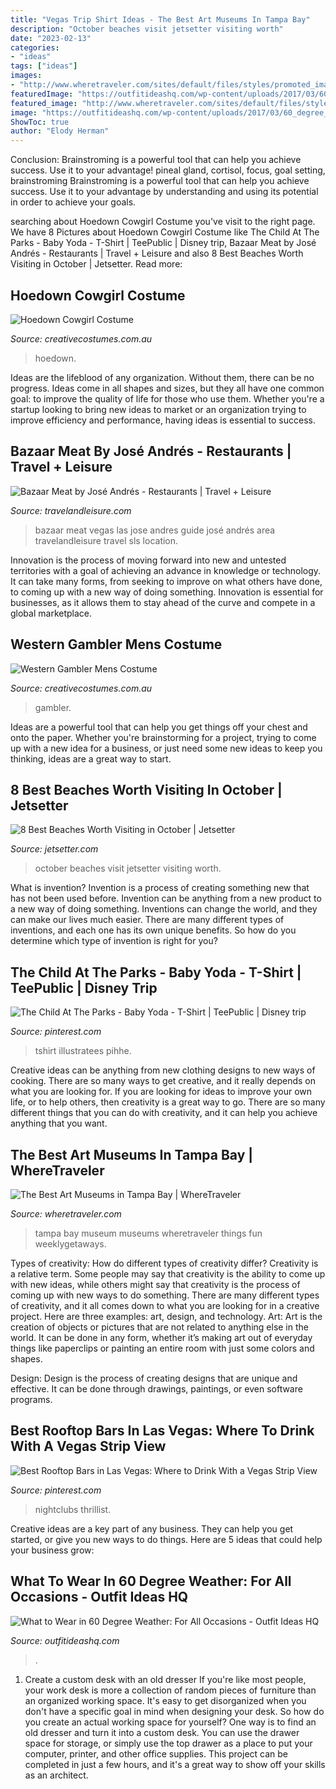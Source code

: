 ```yaml
---
title: "Vegas Trip Shirt Ideas - The Best Art Museums In Tampa Bay"
description: "October beaches visit jetsetter visiting worth"
date: "2023-02-13"
categories:
- "ideas"
tags: ["ideas"]
images:
- "http://www.wheretraveler.com/sites/default/files/styles/promoted_image_social_large/public/tma.richardbarnes_474.jpg?itok=zmQOs5Je"
featuredImage: "https://outfitideashq.com/wp-content/uploads/2017/03/60_degree_in_vegas.jpg"
featured_image: "http://www.wheretraveler.com/sites/default/files/styles/promoted_image_social_large/public/tma.richardbarnes_474.jpg?itok=zmQOs5Je"
image: "https://outfitideashq.com/wp-content/uploads/2017/03/60_degree_in_vegas.jpg"
ShowToc: true
author: "Elody Herman"
---
```



Conclusion: Brainstroming is a powerful tool that can help you achieve success. Use it to your advantage!
pineal gland, cortisol, focus, goal setting, brainstroming
Brainstroming is a powerful tool that can help you achieve success. Use it to your advantage by understanding and using its potential in order to achieve your goals.

	

		
searching about Hoedown Cowgirl Costume you've visit to the right page. We have 8 Pictures about Hoedown Cowgirl Costume like The Child At The Parks - Baby Yoda - T-Shirt | TeePublic | Disney trip, Bazaar Meat by José Andrés - Restaurants | Travel + Leisure and also 8 Best Beaches Worth Visiting in October | Jetsetter. Read more:
		
    
## Hoedown Cowgirl Costume

<img loading=lazy src="https://www.creativecostumes.com.au/wp-content/uploads/2018/07/CC_April_18_259-768x1024.jpg" onerror="this.onerror=null;this.src='https://tse1.mm.bing.net/th?id=OIP.MkY7Cqs5fjcmBgCh3W7NbgHaJ4&amp;pid=15.1';" alt="Hoedown Cowgirl Costume">

_Source: creativecostumes.com.au_

>hoedown. 

	

Ideas are the lifeblood of any organization. Without them, there can be no progress. Ideas come in all shapes and sizes, but they all have one common goal: to improve the quality of life for those who use them. Whether you're a startup looking to bring new ideas to market or an organization trying to improve efficiency and performance, having ideas is essential to success.

    
## Bazaar Meat By José Andrés - Restaurants | Travel + Leisure

<img loading=lazy src="https://cdn-image.travelandleisure.com/sites/default/files/styles/1600x1000/public/1444837545/LV1015-bazaar-meat-by-jose-andres.jpg?itok=GXNK3EfE" onerror="this.onerror=null;this.src='https://tse3.mm.bing.net/th?id=OIP.QLz-xGBzkof5-jxg7zIUHQHaEo&amp;pid=15.1';" alt="Bazaar Meat by José Andrés - Restaurants | Travel + Leisure">

_Source: travelandleisure.com_

>bazaar meat vegas las jose andres guide josé andrés area travelandleisure travel sls location. 

	

Innovation is the process of moving forward into new and untested territories with a goal of achieving an advance in knowledge or technology. It can take many forms, from seeking to improve on what others have done, to coming up with a new way of doing something. Innovation is essential for businesses, as it allows them to stay ahead of the curve and compete in a global marketplace.

    
## Western Gambler Mens Costume

<img loading=lazy src="https://www.creativecostumes.com.au/wp-content/uploads/2015/08/BCP_8279-768x1024.jpg" onerror="this.onerror=null;this.src='https://tse2.mm.bing.net/th?id=OIP.JNmPnD28kKMWd-EKkSEYCQHaJ4&amp;pid=15.1';" alt="Western Gambler Mens Costume">

_Source: creativecostumes.com.au_

>gambler. 

	

Ideas are a powerful tool that can help you get things off your chest and onto the paper. Whether you're brainstorming for a project, trying to come up with a new idea for a business, or just need some new ideas to keep you thinking, ideas are a great way to start.

    
## 8 Best Beaches Worth Visiting In October | Jetsetter

<img loading=lazy src="https://www.jetsetter.com/uploads/sites/7/2018/10/Picnic-Hero.jpg" onerror="this.onerror=null;this.src='https://tse3.mm.bing.net/th?id=OIP.cGlOKCD7znmMn6maGrSTnAHaE8&amp;pid=15.1';" alt="8 Best Beaches Worth Visiting in October | Jetsetter">

_Source: jetsetter.com_

>october beaches visit jetsetter visiting worth. 

	

What is invention?
Invention is a process of creating something new that has not been used before. Invention can be anything from a new product to a new way of doing something. Inventions can change the world, and they can make our lives much easier. There are many different types of inventions, and each one has its own unique benefits. So how do you determine which type of invention is right for you?

    
## The Child At The Parks - Baby Yoda - T-Shirt | TeePublic | Disney Trip

<img loading=lazy src="https://i.pinimg.com/736x/aa/64/23/aa6423b07d918888c860ac4a38fa51eb.jpg" onerror="this.onerror=null;this.src='https://tse3.mm.bing.net/th?id=OIP.Zm77kHNIEVbZW726SVAORgHaHa&amp;pid=15.1';" alt="The Child At The Parks - Baby Yoda - T-Shirt | TeePublic | Disney trip">

_Source: pinterest.com_

>tshirt illustratees pihhe. 

	

Creative ideas can be anything from new clothing designs to new ways of cooking. There are so many ways to get creative, and it really depends on what you are looking for. If you are looking for ideas to improve your own life, or to help others, then creativity is a great way to go. There are so many different things that you can do with creativity, and it can help you achieve anything that you want.

    
## The Best Art Museums In Tampa Bay | WhereTraveler

<img loading=lazy src="http://www.wheretraveler.com/sites/default/files/styles/promoted_image_social_large/public/tma.richardbarnes_474.jpg?itok=zmQOs5Je" onerror="this.onerror=null;this.src='https://tse1.mm.bing.net/th?id=OIP.43WielKuXHWKav8KZ6RlRQEsCJ&amp;pid=15.1';" alt="The Best Art Museums in Tampa Bay | WhereTraveler">

_Source: wheretraveler.com_

>tampa bay museum museums wheretraveler things fun weeklygetaways. 

	

Types of creativity: How do different types of creativity differ?
Creativity is a relative term. Some people may say that creativity is the ability to come up with new ideas, while others might say that creativity is the process of coming up with new ways to do something. There are many different types of creativity, and it all comes down to what you are looking for in a creative project. Here are three examples: art, design, and technology.
Art: Art is the creation of objects or pictures that are not related to anything else in the world. It can be done in any form, whether it’s making art out of everyday things like paperclips or painting an entire room with just some colors and shapes.

Design: Design is the process of creating designs that are unique and effective. It can be done through drawings, paintings, or even software programs.

    
## Best Rooftop Bars In Las Vegas: Where To Drink With A Vegas Strip View

<img loading=lazy src="https://i.pinimg.com/736x/df/2b/23/df2b23276f4bd94ee0f40f2285fa7824.jpg" onerror="this.onerror=null;this.src='https://tse1.mm.bing.net/th?id=OIP.hk3HszviH2yfPAJWZKnjvAHaE7&amp;pid=15.1';" alt="Best Rooftop Bars in Las Vegas: Where to Drink With a Vegas Strip View">

_Source: pinterest.com_

>nightclubs thrillist. 

	

Creative ideas are a key part of any business. They can help you get started, or give you new ways to do things. Here are 5 ideas that could help your business grow:

    
## What To Wear In 60 Degree Weather: For All Occasions - Outfit Ideas HQ

<img loading=lazy src="https://outfitideashq.com/wp-content/uploads/2017/03/60_degree_in_vegas.jpg" onerror="this.onerror=null;this.src='https://tse3.mm.bing.net/th?id=OIP.kaXPLpS7g7bWgW_E_s_0TAHaO0&amp;pid=15.1';" alt="What to Wear in 60 Degree Weather: For All Occasions - Outfit Ideas HQ">

_Source: outfitideashq.com_

>. 

	

1. Create a custom desk with an old dresser
If you're like most people, your work desk is more a collection of random pieces of furniture than an organized working space. It's easy to get disorganized when you don't have a specific goal in mind when designing your desk. So how do you create an actual working space for yourself? One way is to find an old dresser and turn it into a custom desk. You can use the drawer space for storage, or simply use the top drawer as a place to put your computer, printer, and other office supplies. This project can be completed in just a few hours, and it's a great way to show off your skills as an architect.


